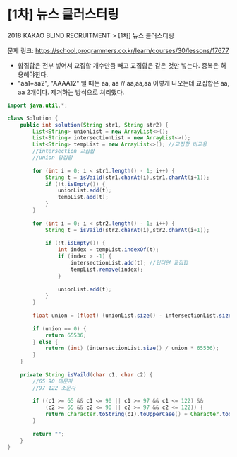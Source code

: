 # [1차] 뉴스 클러스터링

2018 KAKAO BLIND RECRUITMENT > [1차] 뉴스 클러스터링


문제 링크: https://school.programmers.co.kr/learn/courses/30/lessons/17677

- 합집합은 전부 넣어서 교집합 개수만큼 빼고 교집합은 같은 것만 넣는다. 중복은 허용해야한다.
- "aa1+aa2", "AAAA12" 일 때는 aa, aa  // aa,aa,aa 이렇게 나오는데 교집합은 aa, aa 2개이다. 제거하는 방식으로 처리했다.

```java
import java.util.*;

class Solution {
    public int solution(String str1, String str2) {
        List<String> unionList = new ArrayList<>();
        List<String> intersectionList = new ArrayList<>();
        List<String> tempList = new ArrayList<>(); //교집합 비교용
        //intersection 교집합
        //union 합집합
        
        for (int i = 0; i < str1.length() - 1; i++) {
            String t = isVaild(str1.charAt(i),str1.charAt(i+1));
            if (!t.isEmpty()) {
                unionList.add(t);
                tempList.add(t);
            }
        }
        
        for (int i = 0; i < str2.length() - 1; i++) {
            String t = isVaild(str2.charAt(i),str2.charAt(i+1));
            
            if (!t.isEmpty()) {
                int index = tempList.indexOf(t);
                if (index > -1) {
                    intersectionList.add(t); //있다면 교집합
                    tempList.remove(index);
                }
                
                unionList.add(t);
            }
        }
        
        float union = (float) (unionList.size() - intersectionList.size());
        
        if (union == 0) {
            return 65536;
        } else {
            return (int) (intersectionList.size() / union * 65536);        
        }
    }
    
    private String isVaild(char c1, char c2) {
        //65 90 대문자
        //97 122 소문자
        
        if ((c1 >= 65 && c1 <= 90 || c1 >= 97 && c1 <= 122) &&
            (c2 >= 65 && c2 <= 90 || c2 >= 97 && c2 <= 122)) {
            return Character.toString(c1).toUpperCase() + Character.toString(c2).toUpperCase();
        } 
        
        return "";
    }
}
```

